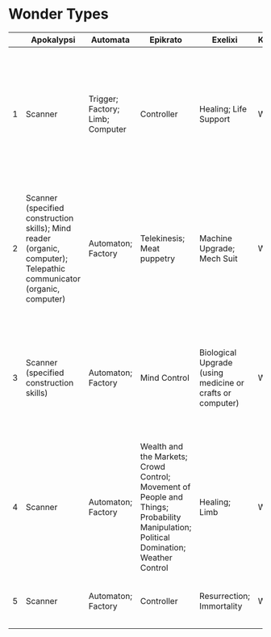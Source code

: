 # Wonder Types

|   | Apokalypsi                                                                                                          | Automata                      | Epikrato                                                                                                                         | Exelixi                                                   | Katastrofi | Metaptropi                                         | Prostasia                                                         | Skafoi                                                                                                          |
|---|---------------------------------------------------------------------------------------------------------------------|-------------------------------|----------------------------------------------------------------------------------------------------------------------------------|-----------------------------------------------------------|------------|----------------------------------------------------|-------------------------------------------------------------------|-----------------------------------------------------------------------------------------------------------------|
| 1 | Scanner                                                                                                             | Trigger; Factory; Limb; Computer | Controller                                                                                                                       | Healing; Life Support                                      | Weapon     | Changer                                            | Personal Armor; Vaccine                                            | Ground Vehicle, Worn; Ground Vehicle, Driven; Water Vehicle, Worn; Water Vehicle, Driven; Bouncing                  |
| 2 | Scanner (specified construction skills); Mind reader (organic, computer); Telepathic communicator (organic, computer) | Automaton; Factory             | Telekinesis; Meat puppetry                                                                                                        | Machine Upgrade; Mech Suit                                 | Weapon     | Substance Transmuter; Hologram Generator            | Vehicle and Building Armor; Computer Security; Lockbox; Architecture | Air Vehicle, Worn; Air Vehicle, Driven; Submarine, Worn; Submarine, Driven; Mole Machine, Worn; Mole Machine, Driven |
| 3 | Scanner (specified construction skills)                                                                             | Automaton; Factory             | Mind Control                                                                                                                     | Biological Upgrade (using medicine or crafts or computer) | Weapon     | Resizer                                            | Mental Shield; Morphic Shield; Occult Shield                        | Aerospace Vehicle, Worn; Aerospace Vehicle, Driven; Super-Submarine, Worn; Super-Submarine, Driven                 |
| 4 | Scanner                                                                                                             | Automaton; Factory             | Wealth and the Markets; Crowd Control; Movement of People and Things; Probability Manipulation; Political Domination; Weather Control | Healing; Limb                                              | Weapon     | Shapeshifter                                       | Dimensional Shield                                                | Teleporter; Lightspeed Drive; Dimensional Vehicle                                                                 |
| 5 | Scanner                                                                                                             | Automaton; Factory             | Controller                                                                                                                       | Resurrection; Immortality                                  | Weapon     | Shapeshifter; Invisibility; Phasing; Pocket Dimension | "Impenetrabox"                                                    | Temporal Distortion Device; Time Machine                                                                         |
